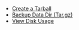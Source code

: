 - [Create a Tarball](<Create a Tarball 8d965764.md>)
- [Backup Data Dir (Tar.gz)](<Backup Data Dir (Tar.gz) b34d4e7c.md>)
- [View Disk Usage](<View Disk Usage 74e46f1f.md>)
